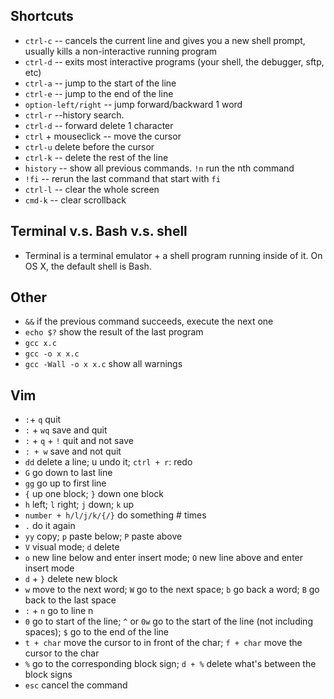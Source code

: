 ## Shortcuts

 - `ctrl-c` -- cancels the current line and gives you a new shell prompt, usually kills a non-interactive running program
 - `ctrl-d` -- exits most interactive programs (your shell, the debugger, sftp, etc)
 - `ctrl-a` -- jump to the start of the line
 - `ctrl-e` -- jump to the end of the line
 - `option-left/right` -- jump forward/backward 1 word
 - `ctrl-r` --history search. 
 - `ctrl-d` -- forward delete 1 character
 - `ctrl` + mouseclick -- move the cursor
 - `ctrl-u` delete before the cursor
 - `ctrl-k` -- delete the rest of the line
 - `history` -- show all previous commands. `!n` run the nth command
 - `!fi` -- rerun the last command that start with `fi` 
 - `ctrl-l` -- clear the whole screen
 - `cmd-k` -- clear scrollback

## Terminal v.s. Bash v.s. shell

 - Terminal is a terminal emulator + a shell program running inside of it. On OS X, the default shell is Bash.

## Other

 - `&&` if the previous command succeeds, execute the next one
 - `echo $?` show the result of the last program
 - `gcc x.c`
 - `gcc -o x x.c`
 - `gcc -Wall -o x x.c` show all warnings

## Vim

 - `:`+ `q` quit
 - `:` + `wq` save and quit
 - `:` + `q` + `!` quit and not save
 - `: + w` save and not quit
 - `dd` delete a line; u undo it; `ctrl + r`: redo
 - `G` go down to last line
 - `gg` go up to first line
 - `{` up one block; `}` down one block
 - `h` left; `l` right; `j` down; `k` up
 - `number + h/l/j/k/{/}` do something # times
 - `.` do it again
 - `yy` copy; `p` paste below; `P` paste above
 - `V` visual mode; `d` delete
 - `o` new line below and enter insert mode; `O` new line above and enter insert mode
 - `d` + `}` delete new block
 - `w` move to the next word; `W` go to the next space; `b` go back a word; `B` go back to the last space
 - `:` + `n` go to line n
 - `0` go to start of the line; `^` or `0w` go to the start of the line (not including spaces); `$` go to the end of the line
 - `t + char` move the cursor to in front of the char; `f + char` move the cursor to the char
 - `%` go to the corresponding block sign; `d + %` delete what's between the block signs
 - `esc` cancel the command